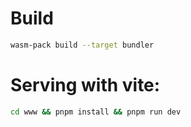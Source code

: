 # Build
```bash
wasm-pack build --target bundler
```

# Serving with vite:

```bash
cd www && pnpm install && pnpm run dev
```
